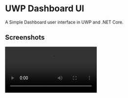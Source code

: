 # UWP Dashboard UI

A Simple Dashboard user interface in UWP and .NET Core.

## Screenshots

![screenshot](/dashboardui.mp4)